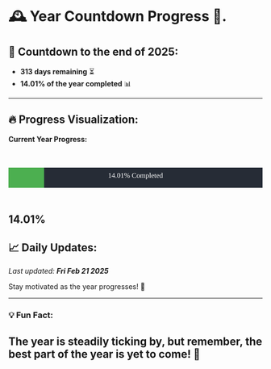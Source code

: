 
# &#x1F570; **Year Countdown Progress** &#x1F389;.

## &#x1F4C5; Countdown to the end of 2025:
- **313 days remaining** &#x23F3;
- **14.01% of the year completed** &#x1F4CA;

---

## &#x1F525; **Progress Visualization**:

**Current Year Progress:**

<br><br>
![Progress Bar](https://raw.githubusercontent.com/dayanidigv/year-countdown-progress/main/progress-bar.svg)
<br><br>

**14.01%**
---

## &#x1F4C8; **Daily Updates**:

_Last updated: **Fri Feb 21 2025**_

Stay motivated as the year progresses! &#x1F680;

--- 

### &#x1F4A1; **Fun Fact:**
The year is steadily ticking by, but remember, the best part of the year is yet to come! &#x1F31F;
---
